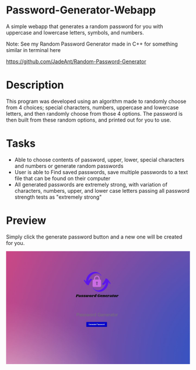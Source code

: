 # Password-Generator-Webapp
A simple webapp that generates a random password for you with uppercase and lowercase letters, symbols, and numbers.

Note: See my Random Password Generator made in C++ for something similar in terminal here

https://github.com/JadeAnt/Random-Password-Generator

# Description
This program was developed using an algorithm made to randomly choose from 4 choices; special characters, numbers, uppercase and lowercase letters, and then randomly choose from those 4 options. The password is then built from these random options, and printed out for you to use.

# Tasks
- Able to choose contents of password, upper, lower, special characters and numbers or generate random passwords  
- User is able to Find saved passwords, save multiple passwords to a text file that can be found on their computer  
- All generated passwords are extremely strong, with variation of characters, numbers, upper, and lower case letters passing all password strength tests as "extremely strong"

# Preview
Simply click the generate password button and a new one will be created for you.

![Website Pic](/images/Password_Gen_Website.JPG)
